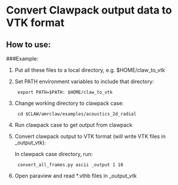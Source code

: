 # Convert Clawpack output data to VTK format

## How to use:

###Example:

1. Put all these files to a local directory, e.g. $HOME/claw\_to\_vtk

2. Set PATH environment variables to include that directory:

        export PATH=$PATH: $HOME/claw_to_vtk

3. Change working directory to clawpack case:

        cd $CLAW/amrclaw/examples/acoustics_2d_radial

4. Run clawpack case to get output from clawpack

5. Convert clawpack output to VTK format (will write VTK files in \_output\_vtk):

   In clawpack case directory, run:

        convert_all_frames.py ascii _output 1 10 


6. Open paraview and read *.vthb files in \_output\_vtk

    
